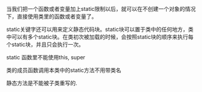 当我们把一个函数或者变量加上static限制以后，就可以在不创建一个对象的情况下，直接使用类里的函数或者变量了。

static关键字还可以用来定义静态代码块。static块可以置于类中的任何地方，类中可以有多个static块。在类初次被加载的时候，会按照static块的顺序来执行每个static块，并且只会执行一次。


static 函数里不能使用this, super

类的成员函数调用本类中的static方法不用带类名

静态方法是不能被子类重写的.
